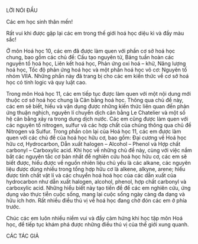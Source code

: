 LỜI NÓI ĐẦU

Các em học sinh thân mến!

Rất vui khi được gặp lại các em trong thế giới hoá học diệu kì và đầy màu sắc!

Ở môn Hoá học 10, các em đã được làm quen với phần cơ sở hoá học chung, bao gồm các chủ đề: Cấu tạo nguyên tử, Bảng tuần hoàn các nguyên tố hoá học, Liên kết hoá học, Phản ứng oxi hoá – khử, Năng lượng hoá học, Tốc độ phản ứng hoá học và một phần hoá học vô cơ: Nguyên tố nhóm VIIA. Những phần này đã trang bị cho các em kiến thức về cơ sở hoá học có tính logic và quy luật cao.

Trong môn Hoá học 11, các em tiếp tục được làm quen với một nội dung mới thuộc cơ sở hoá học chung là Cân bằng hoá học. Thông qua chủ đề này, các em sẽ biết, hiểu và vận dụng được những kiến thức liên quan đến phản ứng thuận nghịch, nguyên lí chuyển dịch cân bằng Le Chatelier và một số hệ cân bằng xảy ra trong dung dịch nước. Các em cũng được làm quen với các nguyên tố nitrogen, sulfur và các hợp chất của chúng thông qua chủ đề Nitrogen và Sulfur. Trong phần còn lại của Hoá học 11, các em được làm quen với các chủ đề của hoá học hữu cơ, bao gồm: Đại cương về Hoá học hữu cơ, Hydrocarbon, Dẫn xuất halogen – Alcohol – Phenol và Hợp chất carbonyl – Carboxylic acid. Khi học về những chủ đề này, cùng với việc nắm bắt các nguyên tắc cơ bản nhất để nghiên cứu hoá học hữu cơ, các em sẽ biết được, hiểu được về nguồn nhiên liệu chủ yếu là các alkane, các nguyên liệu được dùng nhiều trong tổng hợp hữu cơ là alkene, alkyne, arene; hiểu được tính chất vật lí và các chuyển hoá hoá học của các dẫn xuất của hydrocarbon như dẫn xuất halogen, alcohol, phenol, hợp chất carbonyl và carboxylic acid. Những hiểu biết này tạo tiền đề để các em nghiên cứu, ứng dụng vào thực tiễn cuộc sống, mang lại cuộc sống ngày càng đa dạng và hữu ích hơn. Rất nhiều điều thú vị về hoá học đang chờ đón các em ở phía trước.

Chúc các em luôn nhiều niềm vui và đầy cảm hứng khi học tập môn Hoá học, để tiếp tục khám phá được những điều thú vị của thế giới xung quanh.

CÁC TÁC GIẢ